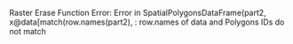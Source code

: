 Raster Erase Function Error: Error in SpatialPolygonsDataFrame(part2, x@data[match(row.names(part2),  : row.names of data and Polygons IDs do not match
